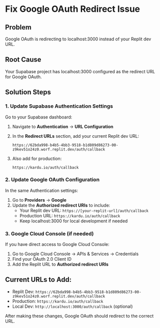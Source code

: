 # Fix Google OAuth Redirect Issue

## Problem
Google OAuth is redirecting to localhost:3000 instead of your Replit dev URL.

## Root Cause
Your Supabase project has localhost:3000 configured as the redirect URL for Google OAuth.

## Solution Steps

### 1. Update Supabase Authentication Settings
Go to your Supabase dashboard:

1. Navigate to **Authentication** → **URL Configuration**
2. In the **Redirect URLs** section, add your current Replit dev URL:
   ```
   https://62bda998-b4b5-4bb3-9518-b1d809d86273-00-z9kev51o24z0.worf.replit.dev/auth/callback
   ```

3. Also add for production:
   ```
   https://kardu.io/auth/callback
   ```

### 2. Update Google OAuth Configuration
In the same Authentication settings:

1. Go to **Providers** → **Google**
2. Update the **Authorized redirect URIs** to include:
   - Your Replit dev URL: `https://[your-replit-url]/auth/callback`
   - Production URL: `https://kardu.io/auth/callback`
   - Keep localhost:3000 for local development if needed

### 3. Google Cloud Console (if needed)
If you have direct access to Google Cloud Console:

1. Go to Google Cloud Console → APIs & Services → Credentials
2. Find your OAuth 2.0 Client ID
3. Add the Replit URL to **Authorized redirect URIs**

## Current URLs to Add:
- Replit Dev: `https://62bda998-b4b5-4bb3-9518-b1d809d86273-00-z9kev51o24z0.worf.replit.dev/auth/callback`
- Production: `https://kardu.io/auth/callback`
- Local Dev: `http://localhost:3000/auth/callback` (optional)

After making these changes, Google OAuth should redirect to the correct URL.